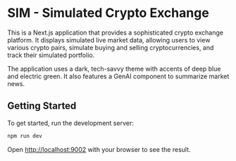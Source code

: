 # SIM - Simulated Crypto Exchange

This is a Next.js application that provides a sophisticated crypto exchange platform. It displays simulated live market data, allowing users to view various crypto pairs, simulate buying and selling cryptocurrencies, and track their simulated portfolio.

The application uses a dark, tech-savvy theme with accents of deep blue and electric green. It also features a GenAI component to summarize market news.

## Getting Started

To get started, run the development server:

```bash
npm run dev
```

Open [http://localhost:9002](http://localhost:9002) with your browser to see the result.
